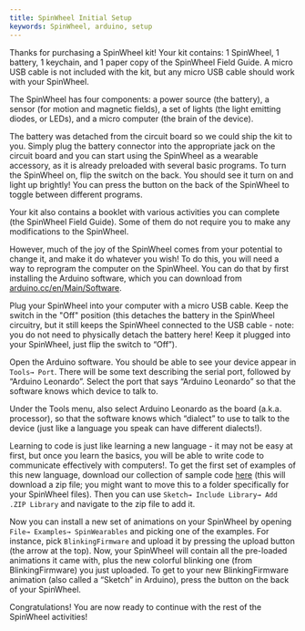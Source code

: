 ```yaml
---
title: SpinWheel Initial Setup
keywords: SpinWheel, arduino, setup
---
```


Thanks for purchasing a SpinWheel kit! Your kit contains: 1 SpinWheel, 1 battery, 1 keychain, and 1 paper copy of the SpinWheel Field Guide. A micro USB cable is not included with the kit, but any micro USB cable should work with your SpinWheel.

The SpinWheel has four components: a power source (the battery), a sensor (for motion and magnetic fields), a set of lights (the light emitting diodes, or LEDs), and a micro computer (the brain of the device).

The battery was detached from the circuit board so we could ship the kit to you. Simply plug the battery connector into the appropriate jack on the circuit board and you can start using the SpinWheel as a wearable accessory, as it is already preloaded with several basic programs. To turn the SpinWheel on, flip the switch on the back. You should see it turn on and light up brightly! You can press the button on the back of the SpinWheel to toggle between different programs.

Your kit also contains a booklet with various activities you can complete (the SpinWheel Field Guide). Some of them do not require you to make any modifications to the SpinWheel.

However, much of the joy of the SpinWheel comes from your potential to change it, and make it do whatever you wish! To do this, you will need a way to reprogram the computer on the SpinWheel. You can do that by first installing the Arduino software, which you can download from [arduino.cc/en/Main/Software](arduino.cc/en/Main/Software).

Plug your SpinWheel into your computer with a micro USB cable. Keep the switch in the "Off" position (this detaches the battery in the SpinWheel circuitry, but it still keeps the SpinWheel connected to the USB cable - note: you do not need to physically detach the battery here! Keep it plugged into your SpinWheel, just flip the switch to “Off”). 

Open the Arduino software. You should be able to see your device appear in `Tools→ Port`. There will be some text describing the serial port, followed by “Arduino Leonardo”. Select the port that says “Arduino Leonardo” so that the software knows which device to talk to. 

Under the Tools menu, also select Arduino Leonardo as the board (a.k.a. processor), so that the software knows which “dialect” to use to talk to the device (just like a language you speak can have different dialects!).

Learning to code is just like learning a new language - it may not be easy at first, but once you learn the basics, you will be able to write code to communicate effectively with computers!. To get the first set of examples of this new language, download our collection of sample code [here](/software/SpinWearablesFirmware.zip) (this will download a zip file; you might want to move this to a folder specifically for your SpinWheel files). Then you can use `Sketch→ Include Library→ Add .ZIP Library` and navigate to the zip file to add it. 

Now you can install a new set of animations on your SpinWheel by opening `File→ Examples→ SpinWearables` and picking one of the examples. For instance, pick `BlinkingFirmware` and upload it by pressing the upload button (the arrow at the top). Now, your SpinWheel will contain all the pre-loaded animations it came with, plus the new colorful blinking one (from BlinkingFirmware) you just uploaded. To get to your new BlinkingFirmware animation (also called a “Sketch” in Arduino), press the button on the back of your SpinWheel.

Congratulations! You are now ready to continue with the rest of the SpinWheel activities!

